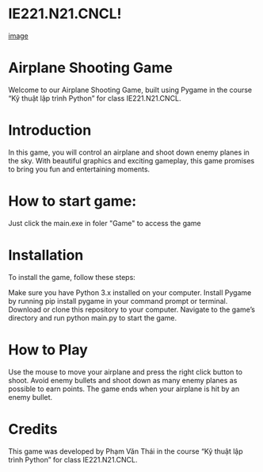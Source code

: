# IE221.N21.CNCL!
[image](https://github.com/Melios025/IE221.N21.CNCL/assets/84947414/8bf8feb7-2e02-4777-ad9d-6e8bebc0ed97)

# Airplane Shooting Game
Welcome to our Airplane Shooting Game, built using Pygame in the course “Kỹ thuật lập trình Python” for class IE221.N21.CNCL.

# Introduction
In this game, you will control an airplane and shoot down enemy planes in the sky. With beautiful graphics and exciting gameplay, this game promises to bring you fun and entertaining moments.

# How to start game:
Just click the main.exe in foler "Game" to access the game

# Installation
To install the game, follow these steps:

Make sure you have Python 3.x installed on your computer.
Install Pygame by running pip install pygame in your command prompt or terminal.
Download or clone this repository to your computer.
Navigate to the game’s directory and run python main.py to start the game.

# How to Play
Use the mouse to move your airplane and press the right click button to shoot. Avoid enemy bullets and shoot down as many enemy planes as possible to earn points. The game ends when your airplane is hit by an enemy bullet.

# Credits
This game was developed by Phạm Văn Thái in the course “Kỹ thuật lập trình Python” for class IE221.N21.CNCL.

 
